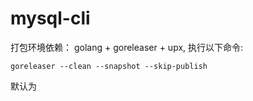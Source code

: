 # mysql-cli

打包环境依赖： golang + goreleaser + upx, 执行以下命令:

```shell
goreleaser --clean --snapshot --skip-publish
```
默认为
